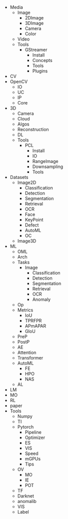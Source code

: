 - Media
  - Image
    - 2DImage
    - 3DImage
    - Camera
    - Color
  - Video
  - Tools
    - GStreamer
      - Install
      - Concepts
      - Tools
      - Plugins
- CV
- OpenCV
  - IO
  - UC
  - IP
  - Core 
- 3D
  - Camera
  - Cloud
  - Algos
  - Reconstruction
  - DL
  - Tools
    - PCL
      - Install
      - IO
      - RangeImage
      - Downsampling
      - Tools
- Datasets
  - Image2D
    - Classification
    - Detection
    - Segmentation
    - Retrieval
    - OCR
    - Face
    - KeyPoint
    - Defect
    - AutoML
    - OC
  - Image3D 
- ML
  - OML
  - Arch
  - Tasks
    - Image
      - Classification
      - Detection
      - Segmentation
      - Retrieval
      - OCR
      - Anomaly
  - Op
  - Metrics
    - IoU
    - TPRFPR
    - APmAPAR
    - GIoU
  - PreP
  - PostP
  - AE
  - Attention
  - Transformer
  - AutoML
    - FE
    - HPO
    - NAS
  - AL
- LM
- MO
- RL
- paper
- Tools 
  - Numpy
  - TI
  - Pytorch
    - Pipeline
    - Optimizer
    - ES
    - VIS
    - Speed
    - mGPUs
    - Tips
  - OV
    - MO
    - IE
    - POT
  - TF
  - Darknet
  - anomalib
  - VIS
  - Label



